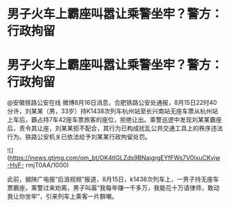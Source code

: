 # 男子火车上霸座叫嚣让乘警坐牢？警方：行政拘留

# 男子火车上霸座叫嚣让乘警坐牢？警方：行政拘留

@安徽铁路公安在线
微博8月16日消息，合肥铁路公安处通报，8月15日22时40分许，刘某某（男，33岁）持K1438次列车杭州站至长兴南站无座车票从杭州站上车后，霸占持7车42座车票旅客的座位，拒绝让出。乘警巡逻中发现刘某某霸座后，责令其让座，刘某某拒不配合，其行为已构成扰乱公共交通工具上的秩序违法行为。铁路公安机关已依法给予刘某某行政拘留处罚。

![](https://inews.gtimg.com/om_bt/OK4tlGLZds9BNajgrgEYfFWs7V0IxuCKvjw-HyF-
rmjT0AA/1000)

此前，据陕广电报“后浪视频”报道，8月15日，k1438次列车上，一男子持无座车票霸座，乘警过来劝离，男子叫嚣“我每年赚一千多万，我能花十万请律师，敢动我让你坐牢”，引来列车上乘客一片群嘲。

